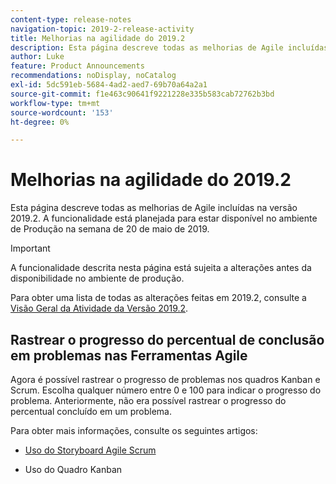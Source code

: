 ```yaml
---
content-type: release-notes
navigation-topic: 2019-2-release-activity
title: Melhorias na agilidade do 2019.2
description: Esta página descreve todas as melhorias de Agile incluídas na versão 2019.2. A funcionalidade está planejada para estar disponível no ambiente de Produção na semana de 20 de maio de 2019.
author: Luke
feature: Product Announcements
recommendations: noDisplay, noCatalog
exl-id: 5dc591eb-5684-4ad2-aed7-69b70a64a2a1
source-git-commit: f1e463c90641f9221228e335b583cab72762b3bd
workflow-type: tm+mt
source-wordcount: '153'
ht-degree: 0%

---
```


# Melhorias na agilidade do 2019.2

Esta página descreve todas as melhorias de Agile incluídas na versão 2019.2. A funcionalidade está planejada para estar disponível no ambiente de Produção na semana de 20 de maio de 2019.

>[!IMPORTANT]
>
>A funcionalidade descrita nesta página está sujeita a alterações antes da disponibilidade no ambiente de produção.

Para obter uma lista de todas as alterações feitas em 2019.2, consulte a [Visão Geral da Atividade da Versão 2019.2](../../../../product-announcements/product-releases/quarterly-release-archive/2019.2-release-activity/2019-2-release-activity-overview.md).

## Rastrear o progresso do percentual de conclusão em problemas nas Ferramentas Agile

Agora é possível rastrear o progresso de problemas nos quadros Kanban e Scrum. Escolha qualquer número entre 0 e 100 para indicar o progresso do problema. Anteriormente, não era possível rastrear o progresso do percentual concluído em um problema.

Para obter mais informações, consulte os seguintes artigos:

- [Uso do Storyboard Agile Scrum](../../../../agile/use-scrum-in-an-agile-team/scrum-board/scrum-board-overview.md)

- Uso do Quadro Kanban
